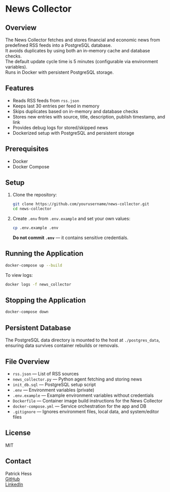 # News Collector

## Overview
The News Collector fetches and stores financial and economic news from predefined RSS feeds into a PostgreSQL database.  
It avoids duplicates by using both an in-memory cache and database checks.  
The default update cycle time is 5 minutes (configurable via environment variables).  
Runs in Docker with persistent PostgreSQL storage.

## Features
- Reads RSS feeds from `rss.json`
- Keeps last 30 entries per feed in memory
- Skips duplicates based on in-memory and database checks
- Stores new entries with source, title, description, publish timestamp, and link
- Provides debug logs for stored/skipped news
- Dockerized setup with PostgreSQL and persistent storage

## Prerequisites
- Docker
- Docker Compose

## Setup
1. Clone the repository:
   ```bash
   git clone https://github.com/yourusername/news-collector.git
   cd news-collector
   ```
2. Create `.env` from `.env.example` and set your own values:
   ```bash
   cp .env.example .env
   ```
   **Do not commit `.env`** — it contains sensitive credentials.

## Running the Application
```bash
docker-compose up --build
```
To view logs:
```bash
docker logs -f news_collector
```

## Stopping the Application
```bash
docker-compose down
```

## Persistent Database
The PostgreSQL data directory is mounted to the host at `./postgres_data`, ensuring data survives container rebuilds or removals.

## File Overview
- `rss.json` — List of RSS sources
- `news_collector.py` — Python agent fetching and storing news
- `init_db.sql` — PostgreSQL setup script
- `.env` — Environment variables (private)
- `.env.example` — Example environment variables without credentials
- `Dockerfile` — Container image build instructions for the News Collector
- `docker-compose.yml` — Service orchestration for the app and DB
- `.gitignore` — Ignores environment files, local data, and system/editor files

## License
MIT

## Contact
Patrick Hess  
[GitHub](https://github.com/com2u)  
[LinkedIn](https://www.linkedin.com/in/patrick-hess-63592568/)
